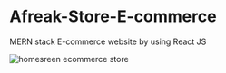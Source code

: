 # Afreak-Store-E-commerce
MERN stack E-commerce website by using React JS

![homesreen ecommerce store](https://user-images.githubusercontent.com/81603864/152687417-c568f2a1-343d-409a-a41b-de27cb22c5a7.png)
